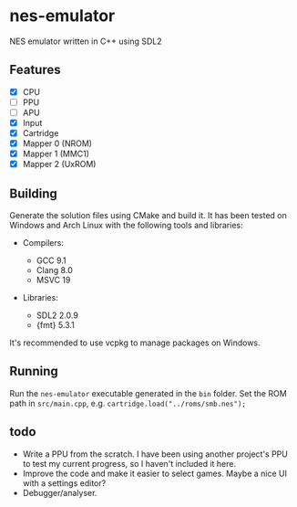 # nes-emulator

NES emulator written in C++ using SDL2

## Features

- [x] CPU
- [ ] PPU
- [ ] APU
- [x] Input
- [x] Cartridge
- [x] Mapper 0 (NROM)
- [x] Mapper 1 (MMC1)
- [x] Mapper 2 (UxROM)

## Building

Generate the solution files using CMake and build it. It has been tested on Windows and Arch Linux with the following tools and libraries:

- Compilers:
  - GCC 9.1
  - Clang 8.0
  - MSVC 19

- Libraries:
  - SDL2 2.0.9
  - {fmt} 5.3.1

It's recommended to use vcpkg to manage packages on Windows.

## Running

Run the `nes-emulator` executable generated in the `bin` folder. Set the ROM path in `src/main.cpp`, e.g. `cartridge.load("../roms/smb.nes");`

## todo

- Write a PPU from the scratch. I have been using another project's PPU to test my current progress, so I haven't included it here.
- Improve the code and make it easier to select games. Maybe a nice UI with a settings editor?
- Debugger/analyser.
